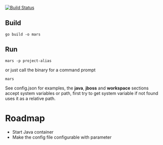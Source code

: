 [![Build Status](https://drone.io/github.com/roar109/mars/status.png)](https://drone.io/github.com/roar109/mars/latest)

## Build ##

    go build -o mars

## Run ##

	mars -p project-alias

or just call the binary for a command prompt

	mars


See config.json for examples, the **java**, **jboss** and **workspace** sections accept system variables or path, first try to get system variable if not found uses it as a relative path.

# Roadmap #

- Start Java container
- Make the config file configurable with parameter
